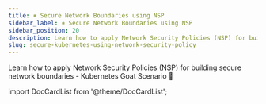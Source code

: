 ```yaml
---
title: ⎈ Secure Network Boundaries using NSP
sidebar_label: ⎈ Secure Network Boundaries using NSP
sidebar_position: 20
description: Learn how to apply Network Security Policies (NSP) for building secure network boundaries - Kubernetes Goat Scenario 🚀
slug: secure-kubernetes-using-network-security-policy
---
```


Learn how to apply Network Security Policies (NSP) for building secure network boundaries - Kubernetes Goat Scenario 🚀

import DocCardList from '@theme/DocCardList';

<DocCardList />
